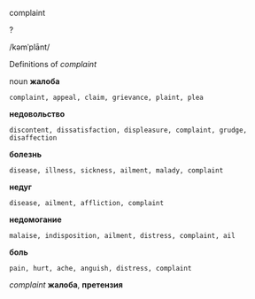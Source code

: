 complaint

?

/kəmˈplānt/

Definitions of _complaint_

noun
**жалоба**

    complaint, appeal, claim, grievance, plaint, plea
**недовольство**

    discontent, dissatisfaction, displeasure, complaint, grudge, disaffection
**болезнь**

    disease, illness, sickness, ailment, malady, complaint
**недуг**

    disease, ailment, affliction, complaint
**недомогание**

    malaise, indisposition, ailment, distress, complaint, ail
**боль**

    pain, hurt, ache, anguish, distress, complaint

_complaint_
**жалоба**, **претензия**